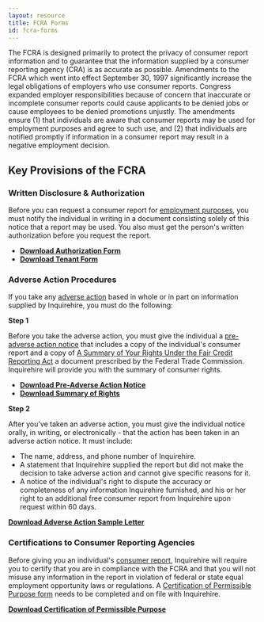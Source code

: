 ```yaml
---
layout: resource
title: FCRA Forms
id: fcra-forms
---
```



The FCRA is designed primarily to protect the privacy of consumer report information and to guarantee that the information supplied by a consumer reporting agency (CRA) is as accurate as possible. Amendments to the FCRA which went into effect September 30, 1997 significantly increase the legal obligations of employers who use consumer reports. Congress expanded employer responsibilities because of concern that inaccurate or incomplete consumer reports could cause applicants to be denied jobs or cause employees to be denied promotions unjustly. The amendments ensure (1) that individuals are aware that consumer reports may be used for employment purposes and agree to such use, and (2) that individuals are notified promptly if information in a consumer report may result in a negative employment decision.


## Key Provisions of the FCRA

### Written Disclosure &amp; Authorization

Before you can request a consumer report for [employment purposes][1], you must notify the individual in writing in a document consisting solely of this notice that a report may be used. You also must get the person's written authorization before you request the report.

- **[Download Authorization Form][2]**
- **[Download Tenant Form][3]**



### Adverse Action Procedures

If you take any [adverse action][4] based in whole or in part on information supplied by Inquirehire, you must do the following:

**Step 1**

Before you take the adverse action, you must give the individual a [pre-adverse action notice][5] that includes a copy of the individual's consumer report and a copy of [A Summary of Your Rights Under the Fair Credit Reporting Act][6] a document prescribed by the Federal Trade Commission. Inquirehire will provide you with the summary of consumer rights.

- **[Download Pre-Adverse Action Notice][5]**
- **[Download Summary of Rights][6]**

**Step 2**

After you've taken an adverse action, you must give the individual notice orally, in writing, or electronically - that the action has been taken in an adverse action notice. It must include:

 - The name, address, and phone number of Inquirehire.
 - A statement that Inquirehire supplied the report but did not make the decision to take adverse action and cannot give specific reasons for it.
 - A notice of the individual's right to dispute the accuracy or completeness of any information Inquirehire furnished, and his or her right to an additional free consumer report from Inquirehire upon request within 60 days.

**[Download Adverse Action Sample Letter][7]**



### Certifications to Consumer Reporting Agencies

Before giving you an individual's [consumer report][8], Inquirehire will require you to certify that you are in compliance with the FCRA and that you will not misuse any information in the report in violation of federal or state equal employment opportunity laws or regulations. A [Certification of Permissible Purpose form][9] needs to be completed and on file with Inquirehire.

**[Download Certification of Permissible Purpose][9]**



  [1]: /resources/glossary#employment_purposes
  [4]: /resources/glossary#adverse_action
  [8]: /resources/glossary#consumer_report

  [7]: /assets/files/fcra/adverse-action-letter-2012.docx
  [9]: /assets/files/fcra/certificate-of-permissable-purpose-2012.docx
  [2]: /assets/files/fcra/disclosure-and-authorization-nov-2015.doc
  [3]: /assets/files/fcra/disclosure-and-authorization-tenant-nov-2015.doc
  [5]: /assets/files/fcra/sample-pre-adverse-action-notice-2012.doc
  [6]: /assets/files/fcra/summary-of-rights.pdf
